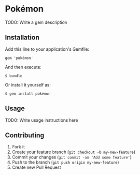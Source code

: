 # Pokémon

TODO: Write a gem description

## Installation

Add this line to your application's Gemfile:

    gem 'pokémon'

And then execute:

    $ bundle

Or install it yourself as:

    $ gem install pokémon

## Usage

TODO: Write usage instructions here

## Contributing

1. Fork it
2. Create your feature branch (`git checkout -b my-new-feature`)
3. Commit your changes (`git commit -am 'Add some feature'`)
4. Push to the branch (`git push origin my-new-feature`)
5. Create new Pull Request

